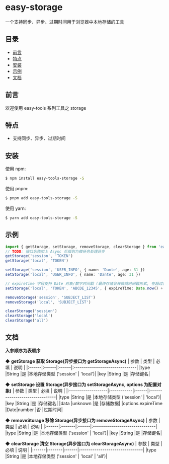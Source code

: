 # easy-storage
一个支持同步、异步、过期时间用于浏览器中本地存储的工具


## 目录
- [前言](#前言)
- [特点](#特点)
- [安装](#安装)
- [示例](#示例)
- [文档](#文档)


## 前言
欢迎使用 easy-tools 系列工具之 storage


## 特点
- 支持同步、异步、过期时间


## 安装
使用 npm:
```bash
$ npm install easy-tools-storage -S
```

使用 pnpm:
```bash
$ pnpm add easy-tools-storage -S
```

使用 yarn:
```bash
$ yarn add easy-tools-storage -S
```


## 示例

```ts
import { getStorage, setStorage, removeStorage, clearStorage } from 'easy-tools-storage'
// TODO: 接口名称加上 Async 后缀则为微任务处理异步
getStorage('session', 'TOKEN')
getStorage('local', 'TOKEN')

setStorage('session', 'USER_INFO', { name: 'Dante', age: 31 })
setStorage('local', 'USER_INFO', { name: 'Dante', age: 31 })

// expireTime 字段支持 Date 对象/数字时间戳 (最终存储会转换成时间戳形式, 在超过获取时间、移除数据时同步移除)
setStorage('local', 'TOKEN', 'ABCDE_12345', { expireTime: Date.now() + (7 * 24 * * 60 * 60 * 1000) })

removeStorage('session', 'SUBJECT_LIST')
removeStorage('local', 'SUBJECT_LIST')

clearStorage('session')
clearStorage('local')
clearStorage('all')
```


## 文档
**入参顺序为表顺序**

◆ **getStorage    获取 Storage(异步接口为 getStorageAsync)**
  |  参数  |  类型  |  必填  |  说明  |
  |:------|:------|:------|:-------------------------------|
  |type	  |String	|是     |本地存储类型 ('session' | 'local')|
  |key    |String	|是     |存储键名|


◆ **setStorage    设置 Storage(异步接口为 setStorageAsync, options 为配置对象)**
  |  参数  |  类型  |  必填  |  说明  |
  |:-------------------|:-----------|:------|:-------------------------------|
  |type	               |String	    |是     |本地存储类型 ('session' | 'local')|
  |key                 |String	    |是     |存储键名|
  |data                |unknown     |是     |存储数据|
  |options.expireTime  |Date|number |否     |过期时间|


◆ **removeStorage    移除 Storage(异步接口为 removeStorageAsync)**
  |  参数  |  类型  |  必填  |  说明  |
  |:------|:-------|:------|:-------------------------------|
  |type	  |String	 |是     |本地存储类型 ('session' | 'local')|
  |key    |String	 |是     |存储键名|


◆ **clearStorage    清空 Storage(异步接口为 clearStorageAsync)**
  |  参数  |  类型  |  必填  |  说明  |
  |:------|:-------|:------|:-------------------------------|
  |type	  |String	 |是     |本地存储类型 ('session' | 'local' | 'all')|
